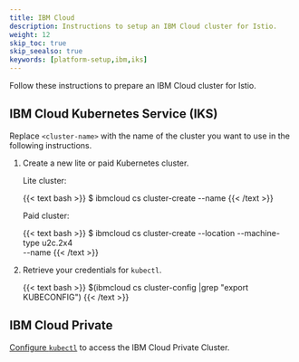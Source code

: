 ```yaml
---
title: IBM Cloud
description: Instructions to setup an IBM Cloud cluster for Istio.
weight: 12
skip_toc: true
skip_seealso: true
keywords: [platform-setup,ibm,iks]
---
```


Follow these instructions to prepare an IBM Cloud cluster for Istio.

## IBM Cloud Kubernetes Service (IKS)

Replace `<cluster-name>` with the name of the cluster you want to use in the following instructions.

1. Create a new lite or paid Kubernetes cluster.

    Lite cluster:

    {{< text bash >}}
    $ ibmcloud cs cluster-create --name <cluster-name>
    {{< /text >}}

    Paid cluster:

    {{< text bash >}}
    $ ibmcloud cs cluster-create --location <location> --machine-type u2c.2x4 \
      --name <cluster-name>
    {{< /text >}}

1. Retrieve your credentials for `kubectl`.

    {{< text bash >}}
    $(ibmcloud cs cluster-config <cluster-name>|grep "export KUBECONFIG")
    {{< /text >}}

## IBM Cloud Private

[Configure `kubectl`](https://www.ibm.com/support/knowledgecenter/SSBS6K_2.1.0/manage_cluster/cfc_cli.html)
to access the IBM Cloud Private Cluster.
